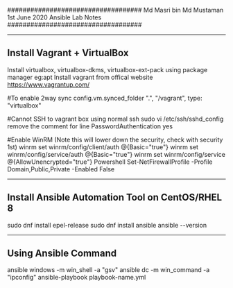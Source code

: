 ###################################
Md Masri bin Md Mustaman
1st June 2020
Ansible Lab Notes
###################################

-----------------------------------
Install Vagrant + VirtualBox
-----------------------------------
Install virtualbox, virtualbox-dkms, virtualbox-ext-pack using package manager eg:apt
Install vagrant from offical website https://www.vagrantup.com/

#To enable 2way sync
config.vm.synced_folder ".", "/vagrant", type: "virtualbox"

#Cannot SSH to vagrant box using normal ssh
sudo vi /etc/ssh/sshd_config
remove the comment for line PasswordAuthentication yes

#Enable WinRM (Note this will lower down the security, check with security 1st)
winrm set winrm/config/client/auth @{Basic="true"}
winrm set winrm/config/service/auth @{Basic="true"}
winrm set winrm/config/service @{AllowUnencrypted="true"}
Powershell Set-NetFirewallProfile -Profile Domain,Public,Private -Enabled False


-----------------------------------
Install Ansible Automation Tool on CentOS/RHEL 8
-----------------------------------
sudo dnf install epel-release
sudo dnf install ansible
ansible --version


-----------------------------------
Using Ansible Command
-----------------------------------
ansible windows -m win_shell -a "gsv"
ansible dc -m win_command -a "ipconfig"
ansible-playbook playbook-name.yml


